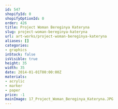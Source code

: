 ```yaml
---
id: 547
shopifyId: 0
shopifyOptionId: 0
order: 426
title: Project Woman Bereginya Kateryna
slug: project-woman-bereginya-kateryna
url: art-works/project-woman-bereginya-kateryna
aliases: []
categories:
- graphics
inStock: false
isVisible: true
height: 35
width: 35
date: 2014-01-01T00:00:00Z
materials:
- acrylic
- marker
- paper
price: -1
mainImage: 17_Project_Woman_Bereginya_Kateryna.JPG
---
```

